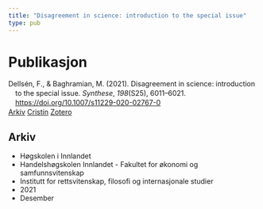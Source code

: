 ```yaml
---
title: "Disagreement in science: introduction to the special issue"
type: pub
---
```

<h1>Publikasjon</h1>
<article id="csl-bib-container-STYYBBKB" class="csl-bib-container">
  <div class="csl-bib-body" style="line-height: 1.35; padding-left: 1em; text-indent:-1em;">
  <div class="csl-entry">Dells&#xE9;n, F., &amp; Baghramian, M. (2021). Disagreement in science: introduction to the special issue. <i>Synthese</i>, <i>198</i>(S25), 6011&#x2013;6021. <a href="https://doi.org/10.1007/s11229-020-02767-0">https://doi.org/10.1007/s11229-020-02767-0</a></div>
</div>
  <div class="csl-bib-buttons">
    <a href="#taxonomy-article-STYYBBKB" class="csl-bib-button">Arkiv</a>
    <a href="https://app.cristin.no/results/show.jsf?id=1967612" alt="Cristin URL" class="csl-bib-button">Cristin</a>
    <a href="http://zotero.org/groups/5022929/items/STYYBBKB" alt="Zotero URL" class="csl-bib-button">Zotero</a>
  </div>
  <div id="csl-bib-meta-container-STYYBBKB"></div>
</article>
<div id="csl-bib-meta-STYYBBKB" class="csl-bib-meta">
  <article id="taxonomy-article-STYYBBKB" class="taxonomy-article">
    <h1>Arkiv</h1>
    <ul>
      <li>Høgskolen i Innlandet</li>
      <li>Handelshøgskolen Innlandet - Fakultet for økonomi og samfunnsvitenskap</li>
      <li>Institutt for rettsvitenskap, filosofi og internasjonale studier</li>
      <li>2021</li>
      <li>Desember</li>
    </ul>
  </article>
</div>
